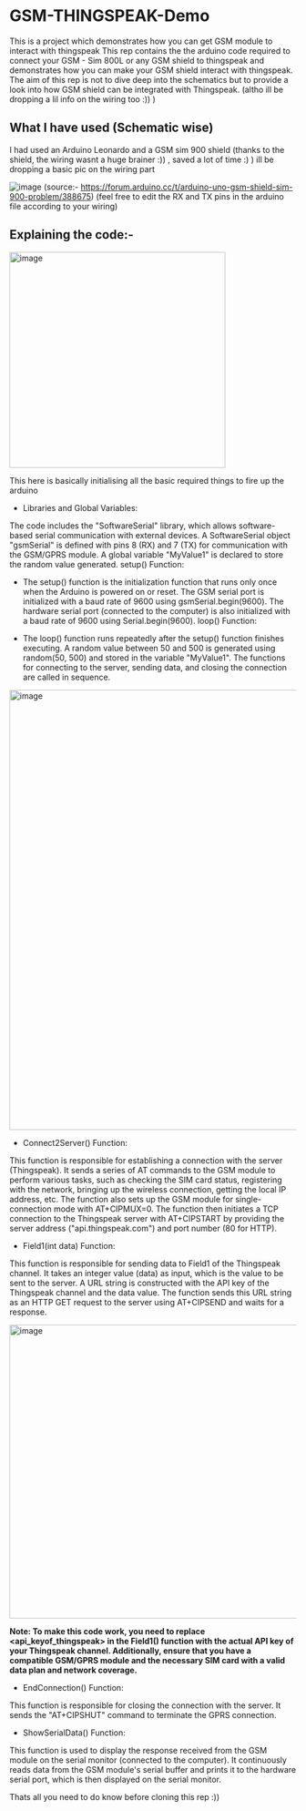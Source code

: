 # GSM-THINGSPEAK-Demo
This is a project which demonstrates how you can get GSM module to interact with thingspeak
This rep contains the the arduino code required to connect your GSM - Sim 800L or any GSM shield to thingspeak and demonstrates how you can make your GSM shield interact with thingspeak. The aim of this rep is not to dive deep into the schematics but to provide a look into how  GSM shield can be integrated with Thingspeak. (altho ill be dropping a lil info on the wiring too :)) )

## What I have used (Schematic wise)
I had used an Arduino Leonardo and a GSM sim 900 shield (thanks to the shield, the wiring wasnt a huge brainer :)) , saved a lot of time :) )
ill be dropping a basic pic on the wiring part

![image](https://github.com/KunalMaverick/GSM-THINGSPEAK-Demo/assets/40132560/edc564b6-5176-40c2-982b-fb6cac76952b)
(source:- https://forum.arduino.cc/t/arduino-uno-gsm-shield-sim-900-problem/388675)
(feel free to edit the RX and TX pins in the arduino file according to your wiring)

## Explaining the code:-

<img width="379" alt="image" src="https://github.com/KunalMaverick/GSM-THINGSPEAK-Demo/assets/40132560/6b36f511-9ea1-4c10-be89-7c23f75cf1b1">

This here is basically initialising all the basic required things to fire up the arduino
- Libraries and Global Variables:

The code includes the "SoftwareSerial" library, which allows software-based serial communication with external devices.
A SoftwareSerial object "gsmSerial" is defined with pins 8 (RX) and 7 (TX) for communication with the GSM/GPRS module.
A global variable "MyValue1" is declared to store the random value generated.
setup() Function:

- The setup() function is the initialization function that runs only once when the Arduino is powered on or reset.
The GSM serial port is initialized with a baud rate of 9600 using gsmSerial.begin(9600).
The hardware serial port (connected to the computer) is also initialized with a baud rate of 9600 using Serial.begin(9600).
loop() Function:

- The loop() function runs repeatedly after the setup() function finishes executing.
A random value between 50 and 500 is generated using random(50, 500) and stored in the variable "MyValue1".
The functions for connecting to the server, sending data, and closing the connection are called in sequence.

<img width="773" alt="image" src="https://github.com/KunalMaverick/GSM-THINGSPEAK-Demo/assets/40132560/e0906558-24e2-412a-bda4-c26fff42a5f1">

- Connect2Server() Function:

This function is responsible for establishing a connection with the server (Thingspeak).
It sends a series of AT commands to the GSM module to perform various tasks, such as checking the SIM card status, registering with the network, bringing up the wireless connection, getting the local IP address, etc.
The function also sets up the GSM module for single-connection mode with AT+CIPMUX=0.
The function then initiates a TCP connection to the Thingspeak server with AT+CIPSTART by providing the server address ("api.thingspeak.com") and port number (80 for HTTP).

- Field1(int data) Function:

This function is responsible for sending data to Field1 of the Thingspeak channel.
It takes an integer value (data) as input, which is the value to be sent to the server.
A URL string is constructed with the API key of the Thingspeak channel and the data value.
The function sends this URL string as an HTTP GET request to the server using AT+CIPSEND and waits for a response.

<img width="516" alt="image" src="https://github.com/KunalMaverick/GSM-THINGSPEAK-Demo/assets/40132560/9f1e772e-75a1-4e8e-9986-724f06acb8fd">




**Note: To make this code work, you need to replace <api_keyof_thingspeak> in the Field1() function with the actual API key of your Thingspeak channel. Additionally, ensure that you have a compatible GSM/GPRS module and the necessary SIM card with a valid data plan and network coverage.**

- EndConnection() Function:

This function is responsible for closing the connection with the server.
It sends the "AT+CIPSHUT" command to terminate the GPRS connection.

- ShowSerialData() Function:

This function is used to display the response received from the GSM module on the serial monitor (connected to the computer).
It continuously reads data from the GSM module's serial buffer and prints it to the hardware serial port, which is then displayed on the serial monitor.





Thats all you need to do know before cloning this rep :))

